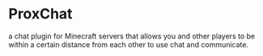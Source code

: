 # ProxChat

a chat plugin for Minecraft servers that allows you and other players to be within a certain distance from each other to use chat and communicate.
